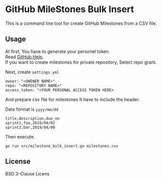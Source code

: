 # GitHub MileStones Bulk Insert

This is a command line tool for create GitHub Milestones from a CSV file.

## Usage

At first, You have to generate your personel token.  
Read [GitHub Help](https://help.github.com/en/articles/creating-a-personal-access-token-for-the-command-line).  
If you want to create milestones for private repository, Select repo grant.

Next, create `settings.yml`

```
owner: "<OWENER NAME>"
repo: "<REPOSITORY NAME>"
access_token: "<YOUR PERSONAL ACCESS TOKEN HERE>
```

And prepare csv file for milestones 
It have to include the header.

Date format is `yyyy/mm/dd`

```
title,description,due_on
sprint1,foo,2019/04/02
sprint2,bar,2019/04/09
```

Then execute.

```
go run src/milestone_bulk_insert.go milestones.csv
```




## License

BSD 3-Clause Licens